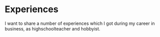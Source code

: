 # Experiences
I want to share a number of experiences which I got during my career in business, as highschoolteacher and hobbyist.

